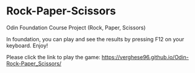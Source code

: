 # Rock-Paper-Scissors
Odin Foundation Course Project (Rock, Paper, Scissors)

In foundation, you can play and see the results by pressing F12 on your keyboard.
Enjoy!

Please click the link to play the game: https://verghese96.github.io/Odin-Rock-Paper_Scissors/ 